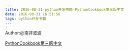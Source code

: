 ```yaml
---
title: 2016-08-31-python开发书籍-PythonCookbook第三版中文
date: 2016-08-31 16:51:58
tags: python开发书籍
---
```

Author:@南非波波

[PythonCookbook第三版中文](http://blog.songqingbo.cn/pdf/python/PythonCookbook第三版中文.pdf "PythonCookbook第三版中文.pdf")